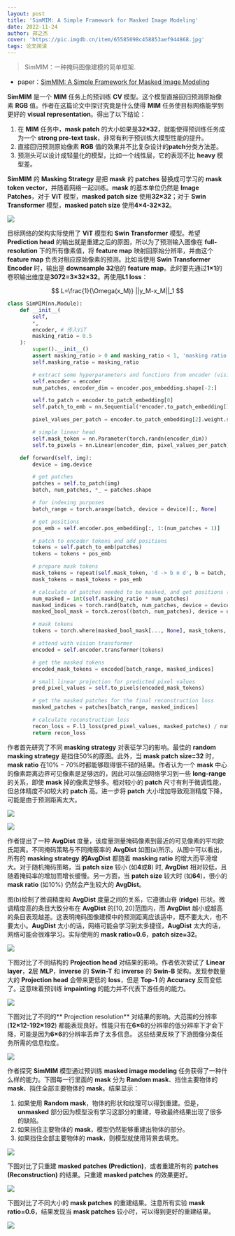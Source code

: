 ```yaml
---
layout: post
title: 'SimMIM: A Simple Framework for Masked Image Modeling'
date: 2022-11-24
author: 郑之杰
cover: 'https://pic.imgdb.cn/item/65585098c458853aef944868.jpg'
tags: 论文阅读
---
```


> SimMIM：一种掩码图像建模的简单框架.

- paper：[SimMIM: A Simple Framework for Masked Image Modeling](https://arxiv.org/abs/2111.09886)

**SimMIM** 是一个 **MIM** 任务上的预训练 **CV** 模型。这个模型直接回归预测原始像素 **RGB** 值。作者在这篇论文中探讨究竟是什么使得 **MIM** 任务使目标网络能学到更好的 **visual representation**。得出了以下结论：
1. 在 **MIM** 任务中，**mask patch** 的大小如果是**32×32**，就能使得预训练任务成为一个 **strong pre-text task**，非常有利于预训练大模型性能的提升。
2. 直接回归预测原始像素 **RGB** 值的效果并不比复杂设计的**patch**分类方法差。
3. 预测头可以设计成轻量化的模型，比如一个线性层，它的表现不比 **heavy** 模型差。

**SimMIM** 的 **Masking Strategy** 是把 **mask** 的 **patches** 替换成可学习的 **mask token vector**，并随着网络一起训练。**mask** 的基本单位仍然是 **Image Patches**，对于 **ViT** 模型，**masked patch size** 使用**32×32**；对于 **Swin Transformer** 模型，**masked patch size** 使用**4×4-32×32**。

![](https://pic.imgdb.cn/item/655856e8c458853aefad7c62.jpg)

目标网络的架构实际使用了 **ViT** 模型和 **Swin Transformer** 模型。希望 **Prediction head** 的输出就是重建之后的原图，所以为了预测输入图像在 **full-resolution** 下的所有像素值，将 **feature map** 映射回原始分辨率，并由这个 **feature map** 负责对相应原始像素的预测。比如当使用 **Swin Transformer Encoder** 时，输出是 **downsample 32**倍的 **feature map**。此时要先通过**1×1**的卷积输出维度是**3072=3×32×32**。再使用**L1 loss**：

$$
L=\frac{1}{\Omega(x_M)} ||y_M-x_M||_1
$$

```python
class SimMIM(nn.Module):
    def __init__(
        self,
        *,
        encoder, # 传入ViT
        masking_ratio = 0.5
    ):
        super().__init__()
        assert masking_ratio > 0 and masking_ratio < 1, 'masking ratio must be kept between 0 and 1'
        self.masking_ratio = masking_ratio

        # extract some hyperparameters and functions from encoder (vision transformer to be trained)
        self.encoder = encoder
        num_patches, encoder_dim = encoder.pos_embedding.shape[-2:]

        self.to_patch = encoder.to_patch_embedding[0]
        self.patch_to_emb = nn.Sequential(*encoder.to_patch_embedding[1:])

        pixel_values_per_patch = encoder.to_patch_embedding[2].weight.shape[-1]

        # simple linear head
        self.mask_token = nn.Parameter(torch.randn(encoder_dim))
        self.to_pixels = nn.Linear(encoder_dim, pixel_values_per_patch)

    def forward(self, img):
        device = img.device

        # get patches
        patches = self.to_patch(img)
        batch, num_patches, *_ = patches.shape

        # for indexing purposes
        batch_range = torch.arange(batch, device = device)[:, None]

        # get positions
        pos_emb = self.encoder.pos_embedding[:, 1:(num_patches + 1)]

        # patch to encoder tokens and add positions
        tokens = self.patch_to_emb(patches)
        tokens = tokens + pos_emb

        # prepare mask tokens
        mask_tokens = repeat(self.mask_token, 'd -> b n d', b = batch, n = num_patches)
        mask_tokens = mask_tokens + pos_emb

        # calculate of patches needed to be masked, and get positions (indices) to be masked
        num_masked = int(self.masking_ratio * num_patches)
        masked_indices = torch.rand(batch, num_patches, device = device).topk(k = num_masked, dim = -1).indices
        masked_bool_mask = torch.zeros((batch, num_patches), device = device).scatter_(-1, masked_indices, 1).bool()

        # mask tokens
        tokens = torch.where(masked_bool_mask[..., None], mask_tokens, tokens)

        # attend with vision transformer
        encoded = self.encoder.transformer(tokens)

        # get the masked tokens
        encoded_mask_tokens = encoded[batch_range, masked_indices]

        # small linear projection for predicted pixel values
        pred_pixel_values = self.to_pixels(encoded_mask_tokens)

        # get the masked patches for the final reconstruction loss
        masked_patches = patches[batch_range, masked_indices]

        # calculate reconstruction loss
        recon_loss = F.l1_loss(pred_pixel_values, masked_patches) / num_masked
        return recon_loss
```

作者首先研究了不同 **masking strategy** 对表征学习的影响。最佳的 **random masking strategy** 是挡住$50\%$的原图。此外，当 **mask patch size=32** 时，**mask ratio** 在$10\%-70\%$时都能够取得很不错的结果。作者认为一个 **mask** 中心的像素距离边界可见像素是足够远的，因此可以强迫网络学习到一些 **long-range** 的关系，即使 **mask** 掉的像素足够多。相对较小的 **patch** 尺寸有利于微调性能，但总体精度不如较大的 **patch** 高。进一步将 **patch** 大小增加导致观测精度下降，可能是由于预测距离太大。

![](https://pic.imgdb.cn/item/655853b4c458853aefa08cda.jpg)

![](https://pic.imgdb.cn/item/655853d0c458853aefa0fe47.jpg)

作者提出了一种 **AvgDist** 度量，该度量测量掩码像素到最近的可见像素的平均欧氏距离。不同掩码策略与不同掩蔽率的 **AvgDist** 如图(a)所示。从图中可以看出，所有的 **masking strategy** **的AvgDist** 都随着 **masking ratio** 的增大而平滑增大。对于随机掩码策略，当 **patch size** 较小 (如**4**或**8**) 时, **AvgDist** 相对较低，且随着掩码率的增加而增长缓慢。另一方面，当 **patch size** 较大时 (如**64**)，很小的 **mask ratio** (如$10\%$) 仍然会产生较大的 **AvgDist**。

图(b)绘制了微调精度和 **AvgDist** 度量之间的关系，它遵循山脊 (**ridge**) 形状。微调精度高的条目大致分布在 **AvgDist** 的$[10,20]$范围内，而 **AvgDist** 越小或越高的条目表现越差。这表明掩码图像建模中的预测距离应该适中，既不要太大，也不要太小。**AugDist** 太小的话，网络可能会学习到太多捷径，**AugDist** 太大的话，网络可能会很难学习。实际使用的 **mask ratio=0.6**，**patch size=32**。

![](https://pic.imgdb.cn/item/65585454c458853aefa330dc.jpg)

下图对比了不同结构的 **Projection head** 对结果的影响。作者依次尝试了 **Linear layer**，**2**层 **MLP**，**inverse** 的 **Swin-T** 和 **inverse** 的 **Swin-B** 架构。发现参数量大的 **Projection head** 会带来更低的 **loss**，但是 **Top-1** 的 **Accuracy** 反而变低了。这意味着预训练 **impainting** 的能力并不代表下游任务的能力。

![](https://pic.imgdb.cn/item/655854eac458853aefa57695.jpg)

下图对比了不同的** Projection resolution** 对结果的影响。大范围的分辨率 (**12×12-192×192**) 都能表现良好。性能只有在**6×6**的分辨率的低分辨率下才会下降，可能是因为**6×6**的分辨率丢弃了太多信息。 这些结果反映了下游图像分类任务所需的信息粒度。

![](https://pic.imgdb.cn/item/65585567c458853aefa744d4.jpg)

作者探究 **SimMIM** 模型通过预训练 **masked image modeling** 任务获得了一种什么样的能力。下图每一行里面的 **mask** 分为 **Random mask**、挡住主要物体的 **mask**、挡住全部主要物体的 **mask**。结果显示：
1. 如果使用 **Random mask**，物体的形状和纹理可以得到重建。但是，**unmasked** 部分因为模型没有学习这部分的重建，导致最终结果出现了很多的缺陷。
2. 如果挡住主要物体的 **mask**，模型仍然能够重建出物体的部分。
3. 如果挡住全部主要物体的 **mask**，则模型就使用背景去填充。

![](https://pic.imgdb.cn/item/65585613c458853aefaa1cf5.jpg)

下图对比了只重建 **masked patches (Prediction)**，或者重建所有的 **patches (Reconstruction)** 的结果。只重建 **masked patches** 的效果更好。

![](https://pic.imgdb.cn/item/65585667c458853aefab870d.jpg)

下图对比了不同大小的 **mask patches** 的重建结果。注意所有实验 **mask ratio=0.6**，结果发现当 **mask patches** 较小时，可以得到更好的重建结果。

![](https://pic.imgdb.cn/item/655856a8c458853aefac986e.jpg)
